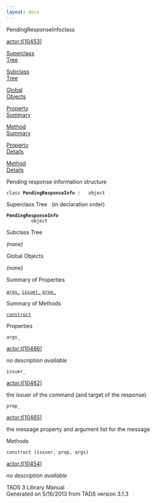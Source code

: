 ```yaml
---
layout: docs
---
```

<span class="title">PendingResponseInfo</span><span class="type">class</span>

[actor.t](../file/actor.t.html)\[[10453](../source/actor.t.html#10453)\]

[Superclass  
Tree](#_SuperClassTree_)

[Subclass  
Tree](#_SubClassTree_)

[Global  
Objects](#_ObjectSummary_)

[Property  
Summary](#_PropSummary_)

[Method  
Summary](#_MethodSummary_)

[Property  
Details](#_Properties_)

[Method  
Details](#_Methods_)



Pending response information structure

`class `**`PendingResponseInfo`**` :   object`



<span id="_SuperClassTree_"></span>



<span class="hdln">Superclass Tree</span>   (in declaration order)



**`PendingResponseInfo`**  
`         object`  
<span id="_SubClassTree_"></span>



<span class="hdln">Subclass Tree</span>  



*(none)* <span id="_ObjectSummary_"></span>



<span class="hdln">Global Objects</span>  



*(none)* <span id="_PropSummary_"></span>



<span class="hdln">Summary of Properties</span>  



[`args_`](#args_) [`issuer_`](#issuer_) [`prop_`](#prop_)

<span id="_MethodSummary_"></span>



<span class="hdln">Summary of Methods</span>  



[`construct`](#construct)

<span id="_Properties_"></span>



<span class="hdln">Properties</span>  



<span id="args_"></span>

`args_`

[actor.t](../file/actor.t.html)\[[10466](../source/actor.t.html#10466)\]



*no description available*



<span id="issuer_"></span>

`issuer_`

[actor.t](../file/actor.t.html)\[[10462](../source/actor.t.html#10462)\]



the issuer of the command (and target of the response)



<span id="prop_"></span>

`prop_`

[actor.t](../file/actor.t.html)\[[10465](../source/actor.t.html#10465)\]



the message property and argument list for the message



<span id="_Methods_"></span>



<span class="hdln">Methods</span>  



<span id="construct"></span>

`construct (issuer, prop, args)`

[actor.t](../file/actor.t.html)\[[10454](../source/actor.t.html#10454)\]



*no description available*





TADS 3 Library Manual  
Generated on 5/16/2013 from TADS version 3.1.3


